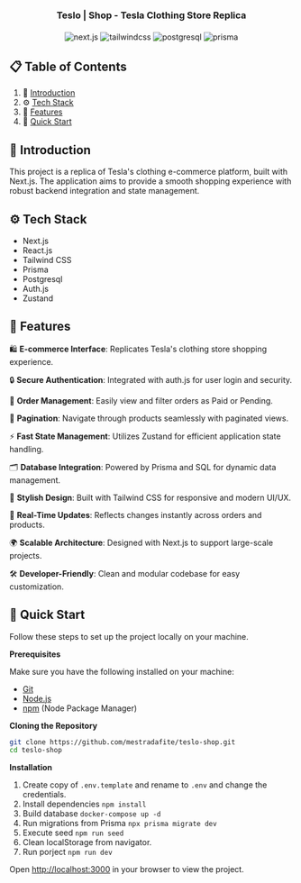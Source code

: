 <div align="center">

  <h3 align="center">Teslo | Shop - Tesla Clothing Store Replica</h3>

  <div style="margin-top: 20px; margin-bottom: 30px;">
    <img src="https://img.shields.io/badge/next.js-000000?style=for-the-badge&logo=nextdotjs&logoColor=white" alt="next.js" />
    <img src="https://img.shields.io/badge/-Tailwind_CSS-black?style=for-the-badge&logoColor=white&logo=tailwindcss&color=06B6D4" alt="tailwindcss" />
    <img src="https://img.shields.io/badge/postgresql-4169e1?style=for-the-badge&logo=postgresql&logoColor=white" alt="postgresql" />
    <img src=" https://img.shields.io/badge/Prisma-3982CE?style=for-the-badge&logo=Prisma&logoColor=white" alt="prisma" />
  </div>
</div>

## 📋 <a name="table">Table of Contents</a>

1. 🤖 [Introduction](#introduction)
2. ⚙️ [Tech Stack](#tech-stack)
3. 🔋 [Features](#features)
4. 🤸 [Quick Start](#quick-start)

## <a name="introduction">🤖 Introduction</a>

This project is a replica of Tesla's clothing e-commerce platform, built with Next.js. The application aims to provide a smooth shopping experience with robust backend integration and state management.

## <a name="tech-stack">⚙️ Tech Stack</a>

- Next.js
- React.js
- Tailwind CSS
- Prisma
- Postgresql
- Auth.js
- Zustand

## <a name="features">🔋 Features</a>

🛍️ **E-commerce Interface**: Replicates Tesla's clothing store shopping experience.

🔒 **Secure Authentication**: Integrated with auth.js for user login and security.

📄 **Order Management**: Easily view and filter orders as Paid or Pending.

📜 **Pagination**: Navigate through products seamlessly with paginated views.

⚡ **Fast State Management**: Utilizes Zustand for efficient application state handling.

🗂️ **Database Integration**: Powered by Prisma and SQL for dynamic data management.

🎨 **Stylish Design**: Built with Tailwind CSS for responsive and modern UI/UX.

🔄 **Real-Time Updates**: Reflects changes instantly across orders and products.

🌍 **Scalable Architecture**: Designed with Next.js to support large-scale projects.

🛠️ **Developer-Friendly**: Clean and modular codebase for easy customization.

## <a name="quick-start">🤸 Quick Start</a>

Follow these steps to set up the project locally on your machine.

**Prerequisites**

Make sure you have the following installed on your machine:

- [Git](https://git-scm.com/)
- [Node.js](https://nodejs.org/en)
- [npm](https://www.npmjs.com/) (Node Package Manager)

**Cloning the Repository**

```bash
git clone https://github.com/mestradafite/teslo-shop.git
cd teslo-shop
```

**Installation**

1. Create copy of `.env.template` and rename to `.env` and change the credentials.
2. Install dependencies `npm install`
3. Build database `docker-compose up -d`
4. Run migrations from Prisma `npx prisma migrate dev`
5. Execute seed `npm run seed`
6. Clean localStorage from navigator.
7. Run porject `npm run dev`

Open [http://localhost:3000](http://localhost:5173) in your browser to view the project.
